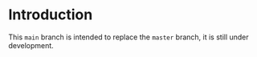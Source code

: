 # Introduction

<!-- Todo: Remove this section when not relevant -->

This `main` branch is intended to replace the `master` branch, it is still under development.

<!-- Todo: Rewrite documentation/guides from earlier versions -->

